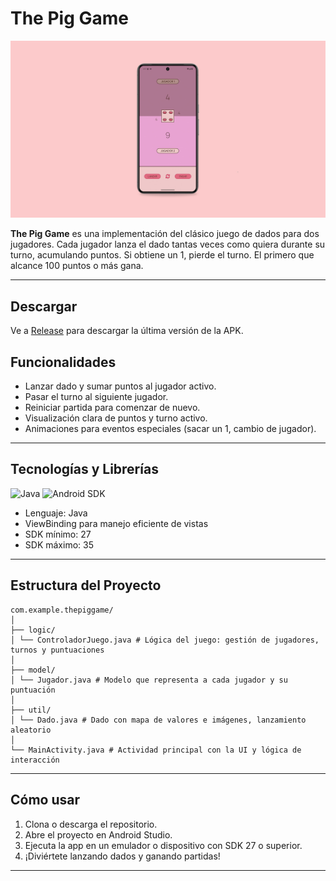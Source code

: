 # The Pig Game

![Screenshot de la app](app/assets/screenshots/the_pig_game.jpg)

**The Pig Game** es una implementación del clásico juego de dados para dos jugadores. Cada jugador lanza el dado tantas veces como quiera durante su turno, acumulando puntos. Si obtiene un 1, pierde el turno. El primero que alcance 100 puntos o más gana.

---

## Descargar
Ve a [Release](./app/release) para descargar la última versión de la APK.

## Funcionalidades

- Lanzar dado y sumar puntos al jugador activo.
- Pasar el turno al siguiente jugador.
- Reiniciar partida para comenzar de nuevo.
- Visualización clara de puntos y turno activo.
- Animaciones para eventos especiales (sacar un 1, cambio de jugador).

---

## Tecnologías y Librerías

![Java](https://img.shields.io/badge/Java-ED8B00?logo=java&logoColor=white) ![Android SDK](https://img.shields.io/badge/Android%20SDK-3DDC84?logo=android&logoColor=white)
- Lenguaje: Java
- ViewBinding para manejo eficiente de vistas
- SDK mínimo: 27
- SDK máximo: 35

---

## Estructura del Proyecto

```
com.example.thepiggame/
│
├── logic/
│ └── ControladorJuego.java # Lógica del juego: gestión de jugadores, turnos y puntuaciones
│
├── model/
│ └── Jugador.java # Modelo que representa a cada jugador y su puntuación
│
├── util/
│ └── Dado.java # Dado con mapa de valores e imágenes, lanzamiento aleatorio
│
└── MainActivity.java # Actividad principal con la UI y lógica de interacción
```
---

## Cómo usar

1. Clona o descarga el repositorio.
2. Abre el proyecto en Android Studio.
3. Ejecuta la app en un emulador o dispositivo con SDK 27 o superior.
4. ¡Diviértete lanzando dados y ganando partidas!

---
